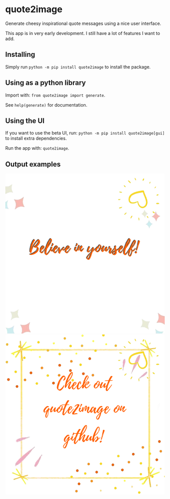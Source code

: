 # quote2image
Generate cheesy inspirational quote messages using a nice user interface. 

This app is in very early development. I still have a lot of features I want to add.

## Installing
Simply run `python -m pip install quote2image` to install the package. 

## Using as a python library 
Import with: `from quote2image import generate`.

See `help(generate)` for documentation.   

## Using the UI
If you want to use the beta UI, run: `python -m pip install quote2image[gui]` to install extra dependencies.

Run the app with: `quote2image`.

## Output examples

<img src="https://github.com/exciteabletom/quote2image/blob/master/examples/example1.png" />
    
        
        
<img src="https://github.com/exciteabletom/quote2image/blob/master/examples/example2.png" />
